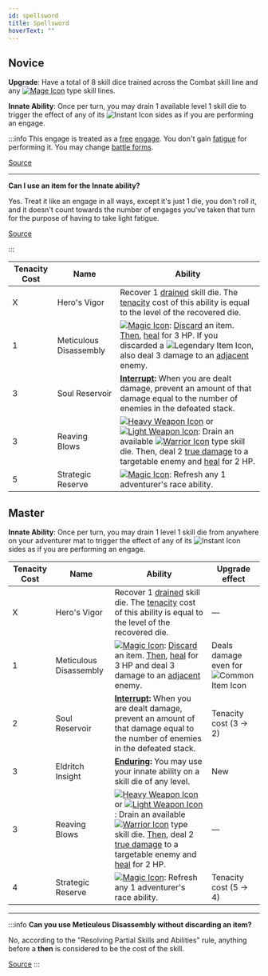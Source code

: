 ```yaml
---
id: spellsword
title: Spellsword
hoverText: ""
---
```


## Novice

**Upgrade**: Have a total of 8 skill dice trained across the Combat skill line and any [<img src="/icons/mage.svg" alt="Mage Icon" className="icon-svg" />](/docs/adventurer/skill-lines/mage) type skill lines.

**Innate Ability**: Once per turn, you may drain 1 available level 1 skill die to trigger the effect of any of its <img src="/icons/instant.svg" alt="Instant Icon" className="icon-svg" /> sides as if you are performing an engage.

:::info
This engage is treated as a [free](/docs/glossary/free) [engage](/docs/battles/adventurer-turn/engage). You don't gain [fatigue](/docs/glossary/fatigue) for performing it. You may change [battle forms](/docs/battles/battle-forms/index).

<a href="https://discord.com/channels/273472391403798528/734891265690304634/1329532592290267137" target="_blank">Source</a>

---

**Can I use an item for the Innate ability?**

Yes. Treat it like an engage in all ways, except it's just 1 die, you don't roll it, and it doesn't count towards the number of engages you've taken that turn for the purpose of having to take light fatigue.

<a href="https://discord.com/channels/273472391403798528/734891265690304634/1334945968281620574" target="_blank">Source</a>

:::

| Tenacity Cost | Name                   | Ability                                                                                                                                                                                                                                                                                                                                                                                                                                                                                                                                       |
| ------------- | ---------------------- | --------------------------------------------------------------------------------------------------------------------------------------------------------------------------------------------------------------------------------------------------------------------------------------------------------------------------------------------------------------------------------------------------------------------------------------------------------------------------------------------------------------------------------------------- |
| X             | Hero's Vigor           | Recover 1 [drained](/docs/glossary/drained) skill die. The [tenacity](/docs/glossary/tenacity) cost of this ability is equal to the level of the recovered die.                                                                                                                                                                                                                                                                                                                                                                               |
| 1             | Meticulous Disassembly | [<img src="/icons/magic.svg" alt="Magic Icon" className="icon-svg" />](/docs/battles/battle-forms/magic): [Discard](/docs/glossary/discard) an item. [Then](/docs/glossary/then), [heal](/docs/glossary/healing) for 3 HP. If you discarded a <img src="/icons/legendary-item.svg" alt="Legendary Item Icon" className="icon-svg" />, also deal 3 damage to an [adjacent](/docs/glossary/adjacent) enemy.                                                                                                                                     |
| 3             | Soul Reservoir         | **[Interrupt](/docs/glossary/interrupt):** When you are dealt damage, prevent an amount of that damage equal to the number of enemies in the defeated stack.                                                                                                                                                                                                                                                                                                                                                                                  |
| 3             | Reaving Blows          | [<img src="/icons/heavy-weapon.svg" alt="Heavy Weapon Icon" className="icon-svg" />](/docs/battles/battle-forms/heavy-weapon) or [<img src="/icons/light-weapon.svg" alt="Light Weapon Icon" className="icon-svg" />](/docs/battles/battle-forms/light-weapon): Drain an available [<img src="/icons/warrior.svg" alt="Warrior Icon" className="icon-svg" />](/docs/adventurer/skill-lines/warrior) type skill die. Then, deal 2 [true damage](/docs/glossary/true-damage) to a targetable enemy and [heal](/docs/glossary/healing) for 2 HP. |
| 5             | Strategic Reserve      | [<img src="/icons/magic.svg" alt="Magic Icon" className="icon-svg" />](/docs/battles/battle-forms/magic): Refresh any 1 adventurer's race ability.                                                                                                                                                                                                                                                                                                                                                                                            |

## Master

**Innate Ability**: Once per turn, you may drain 1 level 1 skill die from anywhere on your adventurer mat to trigger the effect of any of its <img src="/icons/instant.svg" alt="Instant Icon" className="icon-svg" /> sides as if you are performing an engage.

| Tenacity Cost | Name                   | Ability                                                                                                                                                                                                                                                                                                                                                                                                                                                                                                                                                              | Upgrade effect                                                                                         |
| ------------- | ---------------------- | -------------------------------------------------------------------------------------------------------------------------------------------------------------------------------------------------------------------------------------------------------------------------------------------------------------------------------------------------------------------------------------------------------------------------------------------------------------------------------------------------------------------------------------------------------------------- | ------------------------------------------------------------------------------------------------------ |
| X             | Hero's Vigor           | Recover 1 [drained](/docs/glossary/drained) skill die. The [tenacity](/docs/glossary/tenacity) cost of this ability is equal to the level of the recovered die.                                                                                                                                                                                                                                                                                                                                                                                                      | —                                                                                                      |
| 1             | Meticulous Disassembly | [<img src="/icons/magic.svg" alt="Magic Icon" className="icon-svg" />](/docs/battles/battle-forms/magic): [Discard](/docs/glossary/discard) an item. [Then](/docs/glossary/then), [heal](/docs/glossary/healing) for 3 HP and deal 3 damage to an [adjacent](/docs/glossary/adjacent) enemy.                                                                                                                                                                                                                                                                         | Deals damage even for <img src="/icons/common-item.svg" alt="Common Item Icon" className="icon-svg" /> |
| 2             | Soul Reservoir         | **[Interrupt](/docs/glossary/interrupt):** When you are dealt damage, prevent an amount of that damage equal to the number of enemies in the defeated stack.                                                                                                                                                                                                                                                                                                                                                                                                         | Tenacity cost (3 → 2)                                                                                  |
| 3             | Eldritch Insight       | **[Enduring](/docs/glossary/enduring):** You may use your innate ability on a skill die of any level.                                                                                                                                                                                                                                                                                                                                                                                                                                                                | New                                                                                                    |
| 3             | Reaving Blows          | [<img src="/icons/heavy-weapon.svg" alt="Heavy Weapon Icon" className="icon-svg" />](/docs/battles/battle-forms/heavy-weapon) or [<img src="/icons/light-weapon.svg" alt="Light Weapon Icon" className="icon-svg" />](/docs/battles/battle-forms/light-weapon): Drain an available [<img src="/icons/warrior.svg" alt="Warrior Icon" className="icon-svg" />](/docs/adventurer/skill-lines/warrior) type skill die. [Then](/docs/glossary/then), deal 2 [true damage](/docs/glossary/true-damage) to a targetable enemy and [heal](/docs/glossary/healing) for 2 HP. | —                                                                                                      |
| 4             | Strategic Reserve      | [<img src="/icons/magic.svg" alt="Magic Icon" className="icon-svg" />](/docs/battles/battle-forms/magic): Refresh any 1 adventurer's race ability.                                                                                                                                                                                                                                                                                                                                                                                                                   | Tenacity cost (5 → 4)                                                                                  |

---

:::info
**Can you use Meticulous Disassembly without discarding an item?**

No, according to the "Resolving Partial Skills and Abilities" rule, anything before a **then** is considered to be the cost of the skill.

<a href="https://discord.com/channels/273472391403798528/1361396124782694450/1387180604663136356" target="_blank">Source</a>
:::
